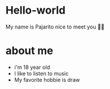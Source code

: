 # Hello-world
My name is Pajarito nice to meet you 👋😃
# about me
+ i'm 18 year old 
+ l like to listen to music
+ My favorite hobbie is draw
